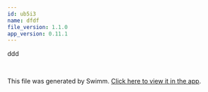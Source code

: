 ```yaml
---
id: ub5i3
name: dfdf
file_version: 1.1.0
app_version: 0.11.1
---
```


ddd

<br/>

This file was generated by Swimm. [Click here to view it in the app](http://localhost:5000/repos/Z2l0aHViJTNBJTNBdGVzdC1naXRodWItYXBwJTNBJTNBc3dpbW1pbw==/docs/ub5i3).

